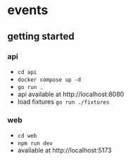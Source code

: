 # events
## getting started
### api
- `cd api`
- `docker compose up -d`
- `go run .`
- api available at http://localhost:8080
- load fixtures `go run ./fixtures`
### web
- `cd web`
- `npm run dev`
- available at http://localhost:5173
